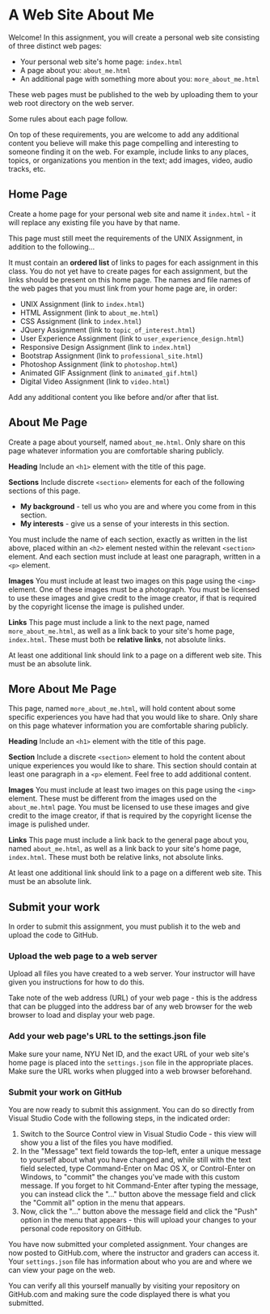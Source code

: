 # A Web Site About Me

Welcome! In this assignment, you will create a personal web site consisting of three distinct web pages:

- Your personal web site's home page: `index.html`
- A page about you: `about_me.html`
- An additional page with something more about you: `more_about_me.html`

These web pages must be published to the web by uploading them to your web root directory on the web server.

Some rules about each page follow.

On top of these requirements, you are welcome to add any additional content you believe will make this page compelling and interesting to someone finding it on the web. For example, include links to any places, topics, or organizations you mention in the text; add images, video, audio tracks, etc.

## Home Page

Create a home page for your personal web site and name it `index.html` - it will replace any existing file you have by that name.

This page must still meet the requirements of the UNIX Assignment, in addition to the following...

It must contain an **ordered list** of links to pages for each assignment in this class. You do not yet have to create pages for each assignment, but the links should be present on this home page. The names and file names of the web pages that you must link from your home page are, in order:

- UNIX Assignment (link to `index.html`)
- HTML Assignment (link to `about_me.html`)
- CSS Assignment (link to `index.html`)
- JQuery Assignment (link to `topic_of_interest.html`)
- User Experience Assignment (link to `user_experience_design.html`)
- Responsive Design Assignment (link to `index.html`)
- Bootstrap Assignment (link to `professional_site.html`)
- Photoshop Assignment (link to `photoshop.html`)
- Animated GIF Assignment (link to `animated_gif.html`)
- Digital Video Assignment (link to `video.html`)

Add any additional content you like before and/or after that list.

## About Me Page

Create a page about yourself, named `about_me.html`. Only share on this page whatever information you are comfortable sharing publicly.

**Heading**
Include an `<h1>` element with the title of this page.

**Sections**
Include discrete `<section>` elements for each of the following sections of this page.

- **My background** - tell us who you are and where you come from in this section.
- **My interests** - give us a sense of your interests in this section.

You must include the name of each section, exactly as written in the list above, placed within an `<h2>` element nested within the relevant `<section>` element. And each section must include at least one paragraph, written in a `<p>` element.

**Images**
You must include at least two images on this page using the `<img>` element. One of these images must be a photograph. You must be licensed to use these images and give credit to the image creator, if that is required by the copyright license the image is pulished under.

**Links**
This page must include a link to the next page, named `more_about_me.html`, as well as a link back to your site's home page, `index.html`. These must both be **relative links**, not absolute links.

At least one additional link should link to a page on a different web site. This must be an absolute link.

## More About Me Page

This page, named `more_about_me.html`, will hold content about some specific experiences you have had that you would like to share. Only share on this page whatever information you are comfortable sharing publicly.

**Heading**
Include an `<h1>` element with the title of this page.

**Section**
Include a discrete `<section>` element to hold the content about unique experiences you would like to share. This section should contain at least one paragraph in a `<p>` element. Feel free to add additional content.

**Images**
You must include at least two images on this page using the `<img>` element. These must be different from the images used on the `about_me.html` page. You must be licensed to use these images and give credit to the image creator, if that is required by the copyright license the image is pulished under.

**Links**
This page must include a link back to the general page about you, named `about_me.html`, as well as a link back to your site's home page, `index.html`. These must both be relative links, not absolute links.

At least one additional link should link to a page on a different web site. This must be an absolute link.

## Submit your work

In order to submit this assignment, you must publish it to the web and upload the code to GitHub.

### Upload the web page to a web server

Upload all files you have created to a web server. Your instructor will have given you instructions for how to do this.

Take note of the web address (URL) of your web page - this is the address that can be plugged into the address bar of any web browser for the web browser to load and display your web page.

### Add your web page's URL to the settings.json file

Make sure your name, NYU Net ID, and the exact URL of your web site's home page is placed into the `settings.json` file in the appropriate places. Make sure the URL works when plugged into a web browser beforehand.

### Submit your work on GitHub

You are now ready to submit this assignment. You can do so directly from Visual Studio Code with the following steps, in the indicated order:

1. Switch to the Source Control view in Visual Studio Code - this view will show you a list of the files you have modified.
1. In the "Message" text field towards the top-left, enter a unique message to yourself about what you have changed and, while still with the text field selected, type Command-Enter on Mac OS X, or Control-Enter on Windows, to "commit" the changes you've made with this custom message. If you forget to hit Command-Enter after typing the message, you can instead click the "..." button above the message field and click the "Commit all" option in the menu that appears.
1. Now, click the "..." button above the message field and click the "Push" option in the menu that appears - this will upload your changes to your personal code repository on GitHub.

You have now submitted your completed assignment. Your changes are now posted to GitHub.com, where the instructor and graders can access it. Your `settings.json` file has information about who you are and where we can view your page on the web.

You can verify all this yourself manually by visiting your repository on GitHub.com and making sure the code displayed there is what you submitted.
